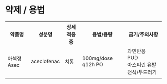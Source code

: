 <!-- TITLE: 치통 -->
<!-- SUBTITLE: A quick summary of 치통 -->

# 약제 / 용법
<table>
  <tr>
    <th>약품명</th>
    <th>성분명</th>
    <th>상세적응증</th>
    <th>용법/용량</th>
    <th>금기/주의사항</th>
  </tr>
  <tr>
    <td>아섹정 Asec</td>
    <td>aceclofenac</td>
    <td>치통</td>
    <td>100mg/dose q12h PO</td>
    <td>과민반응<br />PUD<br />아스피린 유발 천식/두드러기</td>
  </tr>
  <tr>
    <td></td>
    <td></td>
    <td></td>
    <td></td>
    <td></td>
  </tr>
</table>